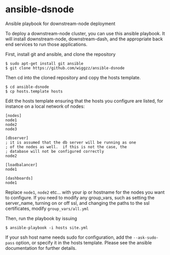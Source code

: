 ansible-dsnode
==============

Ansible playbook for downstream-node deployment

To deploy a downstream-node cluster, you can use this ansible playbook.  It will install downstream-node, downstream-dash, and the appropriate back end services to run those applications.

First, install git and ansible, and clone the repository

```
$ sudo apt-get install git ansible
$ git clone https://github.com/wiggzz/ansible-dsnode
```

Then cd into the cloned repository and copy the hosts template.

```
$ cd ansible-dsnode
$ cp hosts.template hosts
```

Edit the hosts template ensuring that the hosts you configure are listed, for instance on a local network of nodes:

```
[nodes]
node1
node2
node3

[dbserver]
; it is assumed that the db server will be running as one
; of the nodes as well.  if this is not the case, the 
; database will not be configured correctly
node2

[loadbalancer]
node1

[dashboards]
node1
```

Replace `node1`, `node2` etc... with your ip or hostname for the nodes you want to configure.  If you need to modify any group_vars, such as setting the server_name, turning on or off ssl, and changing the paths to the ssl certificates, modify `group_vars/all.yml`

Then, run the playbook by issuing

```
$ ansible-playbook -i hosts site.yml
```

If your ssh host name needs sudo for configuration, add the `--ask-sudo-pass` option, or specify it in the hosts template.  Please see the ansible documentation for further details.

